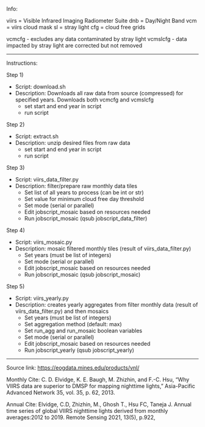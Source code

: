 
Info:

viirs = Visible Infrared Imaging Radiometer Suite
dnb = Day/Night Band
vcm = viirs cloud mask
sl = stray light
cfg = cloud free grids

vcmcfg - excludes any data contaminated by stray light
vcmslcfg - data impacted by stray light are corrected but not removed

---------------------------------------

Instructions:

Step 1)
- Script: download.sh
- Description: Downloads all raw data from source (compressed) for specified years. Downloads both vcmcfg and vcmslcfg
    + set start and end year in script
    + run script

Step 2)
- Script: extract.sh
- Description: unzip desired files from raw data
    + set start and end year in script
    + run script

Step 3)
- Script: viirs_data_filter.py
- Description: filter/prepare raw monthly data tiles
    + Set list of all years to process (can be int or str)
    + Set value for minimum cloud free day threshold
    + Set mode (serial or parallel)
    + Edit jobscript_mosaic based on resources needed
    + Run jobscript_mosaic (qsub jobscript_data_filter)

Step 4)
- Script: viirs_mosaic.py
- Description: mosaic filtered monthly tiles (result of viirs_data_filter.py)
    + Set years (must be list of integers)
    + Set mode (serial or parallel)
    + Edit jobscript_mosaic based on resources needed
    + Run jobscript_mosaic (qsub jobscript_mosaic)

Step 5)
- Script: viirs_yearly.py
- Description: creates yearly aggregates from filter monthly data (result of viirs_data_filter.py) and then mosaics
    + Set years (must be list of integers)
    + Set aggregation method (default: max)
    + Set run_agg and run_mosaic boolean variables
    + Set mode (serial or parallel)
    + Edit jobscript_mosaic based on resources needed
    + Run jobscript_yearly (qsub jobscript_yearly)


-------------------------------------------------------------------------------


Source link:
https://eogdata.mines.edu/products/vnl/

Monthly Cite:
C. D. Elvidge, K. E. Baugh, M. Zhizhin, and F.-C. Hsu, “Why VIIRS data are superior to DMSP for mapping nighttime lights,” Asia-Pacific Advanced Network 35, vol. 35, p. 62, 2013.

Annual Cite:
Elvidge, C.D, Zhizhin, M., Ghosh T., Hsu FC, Taneja J. Annual time series of global VIIRS nighttime lights derived from monthly averages:2012 to 2019. Remote Sensing 2021, 13(5), p.922,